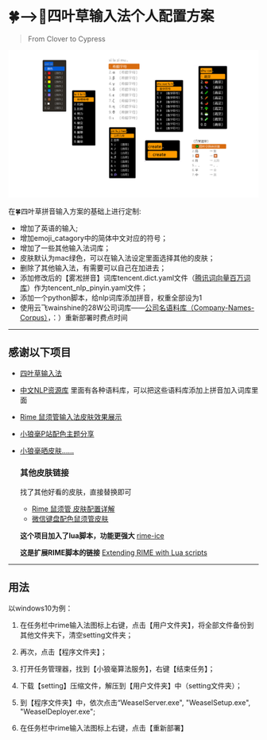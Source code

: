 # 🍀️——>🌲四叶草输入法个人配置方案
> From Clover to Cypress
>

![IMAGE](images/IMAGE.png)

在🍀️四叶草拼音输入方案的基础上进行定制:
- 增加了英语的输入;
- 增加emoji_catagory中的简体中文对应的符号；
- 增加了一些其他输入法词库；
- 皮肤默认为mac绿色，可以在输入法设定里面选择其他的皮肤；
- 删除了其他输入法，有需要可以自己在加进去；
- 添加修改后的【雾凇拼音】词库tencent.dict.yaml文件（[腾讯词向量百万词库](https://ai.tencent.com/ailab/nlp/zh/download.html)）作为tencent_nlp_pinyin.yaml文件；
- 添加一个python脚本，给nlp词库添加拼音，权重全部设为1
- 使用云飞wainshine的28W公司词库——[公司名语料库（Company-Names-Corpus）](https://github.com/wainshine/Company-Names-Corpus)，：）重新部署时费点时间
---
## 感谢以下项目
- [四叶草输入法](https://github.com/fkxxyz/rime-cloverpinyin)
- [中文NLP资源库](https://github.com/fighting41love/funNLP#%E8%AF%AD%E6%96%99%E5%BA%93)  里面有各种语料库，可以把这些语料库添加上拼音加入词库里面
- [Rime 鼠须管输入法皮肤效果展示](https://github.com/NavisLab/rime-pifu)
- [小狼毫P站配色主题分享](https://tieba.baidu.com/p/6870494952)
- [小狼毫晒皮肤……](https://tieba.baidu.com/p/5849361297)

  ### 其他皮肤链接
  找了其他好看的皮肤，直接替换即可
  - [Rime 鼠须管 皮肤配置详解](https://blog.51cto.com/kylebing/5430702)
  - [微信键盘配色鼠须管皮肤](https://www.v2ex.com/t/930853)

  **这个项目加入了lua脚本，功能更强大**
  [rime-ice](https://github.com/iDvel/rime-ice)
  
  **这是扩展RIME脚本的链接**
  [Extending RIME with Lua scripts](https://github.com/hchunhui/librime-lua)
---
  ## 用法
  以windows10为例：

1. 在任务栏中rime输入法图标上右键，点击【用户文件夹】，将全部文件备份到其他文件夹下，清空setting文件夹；

2. 再次，点击【程序文件夹】；

3. 打开任务管理器，找到【小狼毫算法服务】，右键【结束任务】；

4. 下载【setting】压缩文件，解压到【用户文件夹】中（setting文件夹）；

5. 到【程序文件夹】中，依次点击“WeaselServer.exe", "WeaselSetup.exe", "WeaselDeployer.exe";
6. 在任务栏中rime输入法图标上右键，点击【重新部署】
